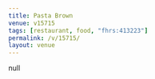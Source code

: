 ```yaml
---
title: Pasta Brown
venue: v15715
tags: [restaurant, food, "fhrs:413223"]
permalink: /v/15715/
layout: venue
---
```

null